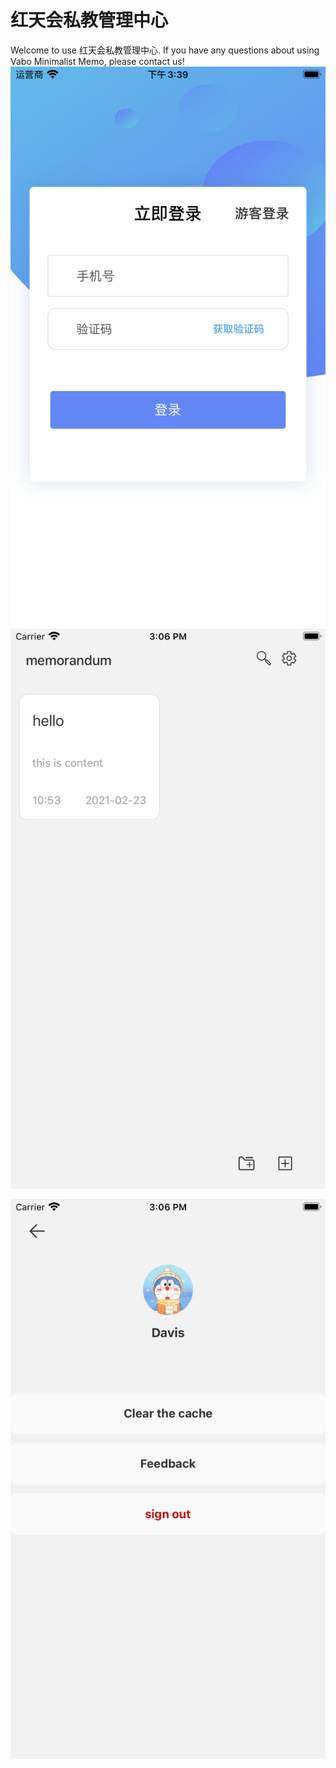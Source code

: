 # 红天会私教管理中心
Welcome to use 红天会私教管理中心. If you have any questions about using Vabo Minimalist Memo, please contact us!
![image](https://github.com/MengDezheng/vabo-minimalist-memo/blob/main/Simulator%20Screen%20Shot%20-%20iPhone%208%20Plus%20-%202021-09-02%20at%2015.39.25.png)
![image](https://github.com/MengDezheng/vabo-minimalist-memo/blob/main/Simulator%20Screen%20Shot%20-%20iPhone%208%20Plus%20-%202021-02-24%20at%2015.06.10.png)

![image](https://github.com/MengDezheng/vabo-minimalist-memo/blob/main/Simulator%20Screen%20Shot%20-%20iPhone%208%20Plus%20-%202021-02-24%20at%2015.06.14.png)
